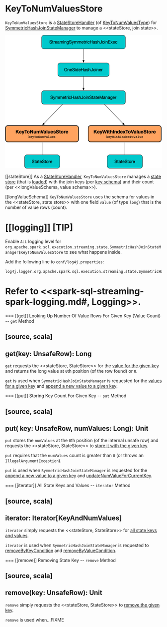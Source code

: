 # KeyToNumValuesStore

`KeyToNumValuesStore` is a [StateStoreHandler](spark-sql-streaming-StateStoreHandler.md) (of [KeyToNumValuesType](spark-sql-streaming-StateStoreHandler.md#KeyToNumValuesType)) for [SymmetricHashJoinStateManager](SymmetricHashJoinStateManager.md#keyToNumValues) to manage a <<stateStore, join state>>.

![KeyToNumValuesStore, KeyWithIndexToValueStore and Stream-Stream Join](images/KeyToNumValuesStore-KeyWithIndexToValueStore.png)

[[stateStore]]
As a [StateStoreHandler](spark-sql-streaming-StateStoreHandler.md), `KeyToNumValuesStore` manages a [state store](StateStore.md) (that is [loaded](spark-sql-streaming-StateStoreHandler.md#getStateStore)) with the join keys (per [key schema](SymmetricHashJoinStateManager.md#keySchema)) and their count (per <<longValueSchema, value schema>>).

[[longValueSchema]]
`KeyToNumValuesStore` uses the schema for values in the <<stateStore, state store>> with one field `value` (of type `long`) that is the number of value rows (count).

[[logging]]
[TIP]
====
Enable `ALL` logging level for `org.apache.spark.sql.execution.streaming.state.SymmetricHashJoinStateManager$KeyToNumValuesStore` to see what happens inside.

Add the following line to `conf/log4j.properties`:

```
log4j.logger.org.apache.spark.sql.execution.streaming.state.SymmetricHashJoinStateManager$KeyToNumValuesStore=ALL
```

Refer to <<spark-sql-streaming-spark-logging.md#, Logging>>.
====

=== [[get]] Looking Up Number Of Value Rows For Given Key (Value Count) -- `get` Method

[source, scala]
----
get(key: UnsafeRow): Long
----

`get` requests the <<stateStore, StateStore>> for the [value for the given key](StateStore.md#get) and returns the long value at ``0``th position (of the row found) or `0`.

`get` is used when `SymmetricHashJoinStateManager` is requested for the [values for a given key](SymmetricHashJoinStateManager.md#get) and [append a new value to a given key](SymmetricHashJoinStateManager.md#append).

=== [[put]] Storing Key Count For Given Key -- `put` Method

[source, scala]
----
put(
  key: UnsafeRow,
  numValues: Long): Unit
----

`put` stores the `numValues` at the ``0``th position (of the internal unsafe row) and requests the <<stateStore, StateStore>> to [store it with the given key](StateStore.md#put).

`put` requires that the `numValues` count is greater than `0` (or throws an `IllegalArgumentException`).

`put` is used when `SymmetricHashJoinStateManager` is requested for the [append a new value to a given key](SymmetricHashJoinStateManager.md#append) and [updateNumValueForCurrentKey](SymmetricHashJoinStateManager.md#updateNumValueForCurrentKey).

=== [[iterator]] All State Keys and Values -- `iterator` Method

[source, scala]
----
iterator: Iterator[KeyAndNumValues]
----

`iterator` simply requests the <<stateStore, StateStore>> for [all state keys and values](StateStore.md#getRange).

`iterator` is used when `SymmetricHashJoinStateManager` is requested to [removeByKeyCondition](SymmetricHashJoinStateManager.md#removeByKeyCondition) and [removeByValueCondition](SymmetricHashJoinStateManager.md#removeByValueCondition).

=== [[remove]] Removing State Key -- `remove` Method

[source, scala]
----
remove(key: UnsafeRow): Unit
----

`remove` simply requests the <<stateStore, StateStore>> to [remove the given key](StateStore.md#remove).

`remove` is used when...FIXME
